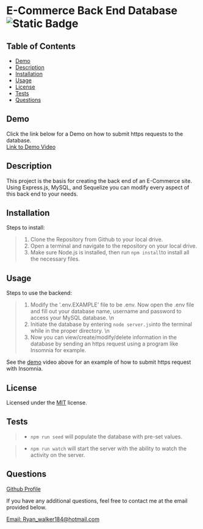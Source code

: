 # E-Commerce Back End Database		 ![Static Badge](https://img.shields.io/badge/license-MIT-green?style=plastic&logo=github) 

## Table of Contents 
* [Demo](#demo)
* [Description](#description) 
* [Installation](#installation) 
* [Usage](#usage) 
* [License](#license) 
* [Tests](#tests) 
* [Questions](#questions) 

## Demo

  Click the link below for a Demo on how to submit https requests to the database.  
  [Link to Demo Video](https://drive.google.com/file/d/1Mod4De3EemBP0LX3zE2qXcGcpLg_4dup/view?usp=sharing)

## Description 

  This project is the basis for creating the back end of an E-Commerce site. Using Express.js, MySQL, and Sequelize you can modify every aspect of this back end to your needs.  

## Installation 

  Steps to install: 
  
  > 1. Clone the Repository from Github to your local drive.
  > 2. Open a terminal and navigate to the repository on your local drive. 
  > 3. Make sure Node.js is installed, then run ```npm install```to install all the necessary files. 

## Usage 

  Steps to use the backend: 

  > 1. Modify the '.env.EXAMPLE' file to be .env. Now open the .env file and fill out your database name, username and password to access your MySQL database. \n 
  > 2. Initiate the database by entering ```node server.js```into the terminal while in the proper directory. \n 
  > 3. Now you can view/create/modify/delete information in the database by sending an https request using a program like Insomnia for example. 
  
  See the [demo](#demo) video above for an example of how to submit https request with Insomnia.

## License 

  Licensed under the [MIT](https://opensource.org/license/MIT) license. 

## Tests 

  > * ```npm run seed``` will populate the database with pre-set values. 

  > * ```npm run watch``` will start the server with the ability to watch the activity on the server.

## Questions 

  [Github Profile](https://github.com/Ryanwalker2/)
      
 If you have any additional questions, feel free to contact me at the email provided below.

[Email: Ryan_walker184@hotmail.com](mailto:Ryan_walker184@hotmail.com) 

